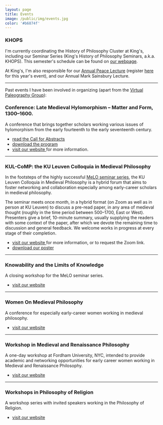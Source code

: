 ```yaml
---
layout: page
title: Events
image: /public/img/events.jpg
color: '#b6874f'
---
```


### KHOPS

I'm currently coordinating the History of Philosophy Cluster at King's, including our Seminar Series (King's History of Philosophy Seminars, a.k.a. KHOPS). This semester's schedule can be found on <a href="http://kclhop.wordpress.com/events-2/" target="_blank">our webpage</a>.

At King's, I'm also responsible for our <a href="http://https://www.kcl.ac.uk/events/series/kings-annual-peace-lecture" target="_blank">Annual Peace Lecture</a> (register <a href="https://www.eventbrite.co.uk/e/annual-peace-lecture-tickets-522509569187" target="_blank">here</a> for this year's event), and our Annual Mark Sainsbury Lecture.

---

Past events I have been involved in organizing (apart from the <a href="{{ site.baseurl }}/4_Latin" > Virtual Paleography Group</a>):


### Conference: Late Medieval Hylomorphism – Matter and Form, 1300–1600.

A conference that brings together scholars working various issues of hylomorphism from the early fourteenth to the early seventeenth century.

- <a href="{{ site.baseurl }}/3_events/CFP_hylomorphism.pdf" > read the Call for Abstracts </a>
- <a href="{{ site.baseurl }}/3_events/Program_hylo22.pdf" > download the program </a>
- <a href = "https://hiw.kuleuven.be/dwmc/conferences-lectures/hylomorphism" target="_blank"> visit our website </a> for more information.


---

### KUL-CoMP: the KU Leuven Colloquia in Medieval Philosophy

In the footsteps of the highly successful <a href = "https://meloseminar.wordpress.com" target="_blank"> MeLO seminar series</a>, the KU Leuven Colloquia in Medieval Philosophy is a hybrid forum that aims to foster networking and collaboration especially among early-career scholars in medieval philosophy.

The seminar meets once month, in a hybrid format (on Zoom as well as in person at KU Leuven) to discuss a pre-read paper, in any area of medieval thought (roughly in the time period between 500–1700, East or West). Presenters give a brief, 10-minute summary, usually supplying the readers with some context of the paper, after which we devote the remaining time to discussion and general feedback. We welcome works in progress at every stage of their completion.

- <a href = "https://kulecomp.wordpress.com" target = "_blank"> visit our website </a> for more information, or to request the Zoom link.
- <a href="{{ site.baseurl }}/3_events/kulcomp_spring.pdf" > download our poster </a>


<!-- <img align="center" shadow = "0" src="/public/img/puzzle2.png" width="800" padding="0"> -->

---


### Knowability and the Limits of Knowledge

A closing workshop for the MeLO seminar series.

- <a href="https://meloseminar.wordpress.com/knowability-seminar/" target="_blank">visit our website</a>


---

### Women On Medieval Philosophy

A conference for especially early-career women working in medieval philosophy.

- <a href="https://hiw.kuleuven.be/dwmc/conferences-lectures/womedieval" target="_blank">visit our website</a>


---

### Workshop in Medieval and Renaissance Philosophy

A one-day workshop at Fordham University, NYC, intended  to provide academic and networking opportunities for early career women working in Medieval and Renaissance Philosophy.

- <a href = "https://medphilworkshop.wordpress.com" target="_blank"> visit our website </a>

---

### Workshops in Philosophy of Religion

A workshop series with invited speakers working in the Philosophy of Religion.

- <a href="http://zitavtoth.com/public/archive/Religion/">visit our website</a>




